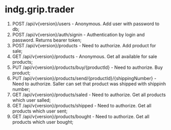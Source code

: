 # indg.grip.trader

1. POST /api/v{version}/users - Anonymous. Add user with password to db;
2. POST /api/v{version}/auth/signin - Authentication by login and password. Returns bearer token;
3. POST /api/v{version}/products - Need to authorize. Add product for sale;
4. GET /api/v{version}/products - Anonymous. Get all available for sale products;
5. PUT /api/v{version}/products/buy/{productId} - Need to authorize. Buy product;
6. PUT /api/v{version}/products/send/{productId}/{shippingNumber} - Need to authorize. Saller can set  that product was shipped with shippinh number;
7. GET /api/v{version}/products/saled - Need to authorize. Get all products which user salled;
8. GET /api/v{version}/products/shipped - Need to authorize. Get all products which user sent;
9. GET /api/v{version}/products/bought - Need to authorize. Get all products which user bought;

